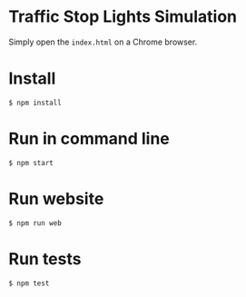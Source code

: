 # Traffic Stop Lights Simulation
Simply open the `index.html` on a Chrome browser.

# Install
`$ npm install`

# Run in command line
`$ npm start`

# Run website
`$ npm run web`

# Run tests
`$ npm test`
